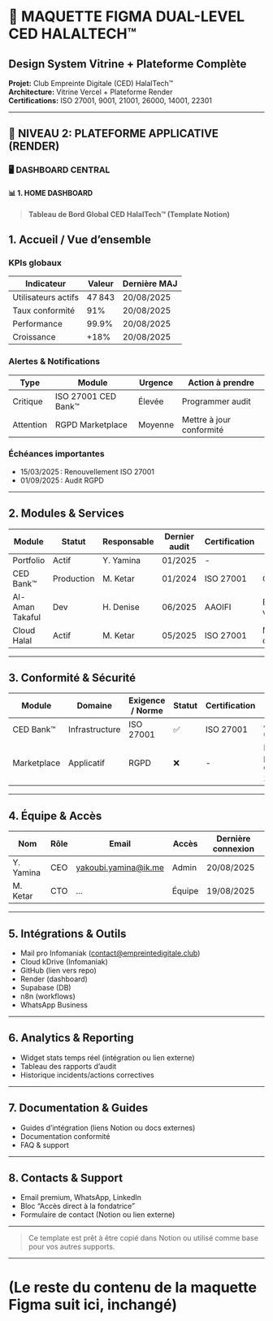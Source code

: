 # 🎨 MAQUETTE FIGMA DUAL-LEVEL CED HALALTECH™
## Design System Vitrine + Plateforme Complète

**Projet:** Club Empreinte Digitale (CED) HalalTech™  
**Architecture:** Vitrine Vercel + Plateforme Render  
**Certifications:** ISO 27001, 9001, 21001, 26000, 14001, 22301

---

## 🏦 NIVEAU 2: PLATEFORME APPLICATIVE (RENDER)

### 🖥️ DASHBOARD CENTRAL

#### 📊 1. HOME DASHBOARD

> **Tableau de Bord Global CED HalalTech™ (Template Notion)**

## 1. Accueil / Vue d’ensemble

### KPIs globaux
| Indicateur         | Valeur      | Dernière MAJ |
|--------------------|-------------|--------------|
| Utilisateurs actifs| 47 843      | 20/08/2025   |
| Taux conformité    | 91%         | 20/08/2025   |
| Performance        | 99.9%       | 20/08/2025   |
| Croissance         | +18%        | 20/08/2025   |

### Alertes & Notifications
| Type      | Module                | Urgence   | Action à prendre         |
|-----------|-----------------------|-----------|-------------------------|
| Critique  | ISO 27001 CED Bank™   | Élevée    | Programmer audit        |
| Attention | RGPD Marketplace      | Moyenne   | Mettre à jour conformité|

### Échéances importantes
- 15/03/2025 : Renouvellement ISO 27001
- 01/09/2025 : Audit RGPD

---

## 2. Modules & Services
| Module                | Statut      | Responsable | Dernier audit | Certification | Notes                |
|-----------------------|-------------|-------------|---------------|---------------|----------------------|
| Portfolio             | Actif       | Y. Yamina   | 01/2025       | -             |                      |
| CED Bank™             | Production  | M. Ketar    | 01/2024       | ISO 27001     | Conforme             |
| Al-Aman Takaful       | Dev         | H. Denise   | 06/2025       | AAOIFI        | En cours validation  |
| Cloud Halal           | Actif       | M. Ketar    | 05/2025       | ISO 27001     | MFA déployé          |

---

## 3. Conformité & Sécurité
| Module         | Domaine      | Exigence / Norme | Statut   | Certification | Notes                |
|----------------|-------------|------------------|----------|---------------|----------------------|
| CED Bank™      | Infrastructure | ISO 27001      | ✅       | ISO 27001     | Audit 01/2024        |
| Marketplace    | Applicatif     | RGPD           | ❌       | -             | MAJ prévue Q2 2024   |

---

## 4. Équipe & Accès
| Nom             | Rôle                | Email                        | Accès      | Dernière connexion |
|-----------------|---------------------|------------------------------|------------|-------------------|
| Y. Yamina       | CEO                 | yakoubi.yamina@ik.me         | Admin      | 20/08/2025        |
| M. Ketar        | CTO                 | ...                          | Équipe     | 19/08/2025        |

---

## 5. Intégrations & Outils
- Mail pro Infomaniak (contact@empreintedigitale.club)
- Cloud kDrive (Infomaniak)
- GitHub (lien vers repo)
- Render (dashboard)
- Supabase (DB)
- n8n (workflows)
- WhatsApp Business

---

## 6. Analytics & Reporting
- Widget stats temps réel (intégration ou lien externe)
- Tableau des rapports d’audit
- Historique incidents/actions correctives

---

## 7. Documentation & Guides
- Guides d’intégration (liens Notion ou docs externes)
- Documentation conformité
- FAQ & support

---

## 8. Contacts & Support
- Email premium, WhatsApp, LinkedIn
- Bloc “Accès direct à la fondatrice”
- Formulaire de contact (Notion ou lien externe)

---

> Ce template est prêt à être copié dans Notion ou utilisé comme base pour vos autres supports.

---

# (Le reste du contenu de la maquette Figma suit ici, inchangé)

